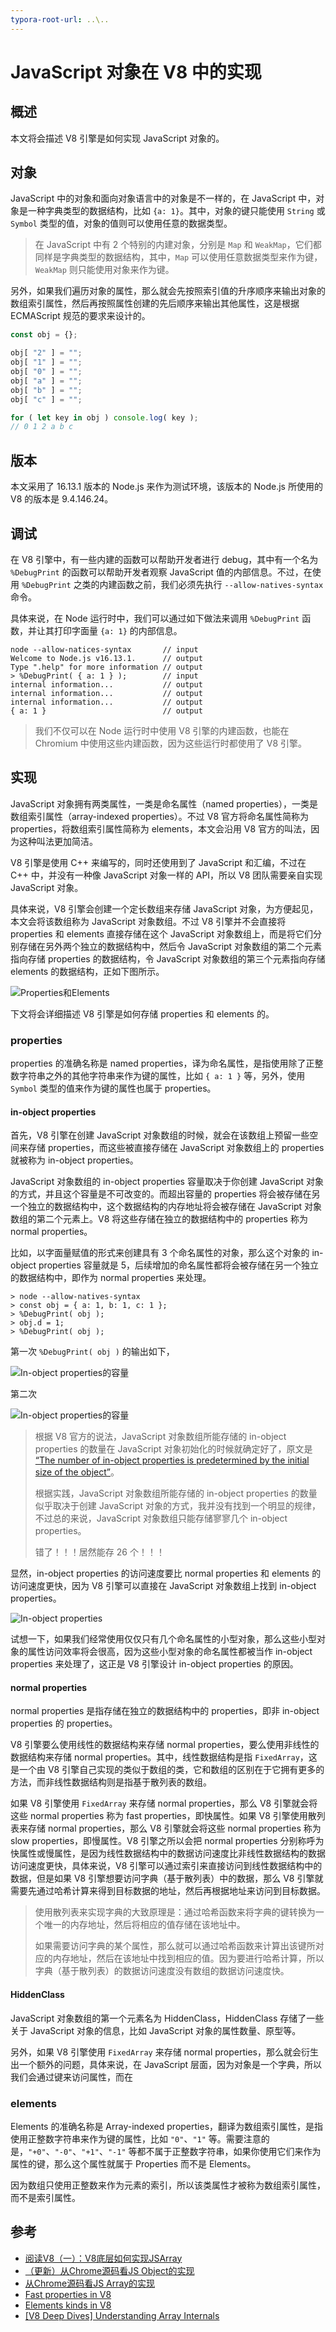 ```yaml
---
typora-root-url: ..\..
---
```


# JavaScript 对象在 V8 中的实现

## 概述

本文将会描述 V8 引擎是如何实现 JavaScript 对象的。

## 对象

JavaScript 中的对象和面向对象语言中的对象是不一样的，在 JavaScript 中，对象是一种字典类型的数据结构，比如 `{a: 1}`。其中，对象的键只能使用 `String` 或 `Symbol` 类型的值，对象的值则可以使用任意的数据类型。

> 在 JavaScript 中有 2 个特别的内建对象，分别是 `Map` 和 `WeakMap`，它们都同样是字典类型的数据结构，其中，`Map` 可以使用任意数据类型来作为键，`WeakMap` 则只能使用对象来作为键。

另外，如果我们遍历对象的属性，那么就会先按照索引值的升序顺序来输出对象的数组索引属性，然后再按照属性创建的先后顺序来输出其他属性，这是根据 ECMAScript 规范的要求来设计的。

```js
const obj = {};

obj[ "2" ] = "";
obj[ "1" ] = "";
obj[ "0" ] = "";
obj[ "a" ] = "";
obj[ "b" ] = "";
obj[ "c" ] = "";

for ( let key in obj ) console.log( key );
// 0 1 2 a b c
```



## 版本

本文采用了 16.13.1 版本的 Node.js 来作为测试环境，该版本的 Node.js 所使用的 V8 的版本是  9.4.146.24。

## 调试

在 V8 引擎中，有一些内建的函数可以帮助开发者进行 debug，其中有一个名为 `%DebugPrint` 的函数可以帮助开发者观察 JavaScript 值的内部信息。不过，在使用 `%DebugPrint` 之类的内建函数之前，我们必须先执行 `--allow-natives-syntax` 命令。

具体来说，在 Node 运行时中，我们可以通过如下做法来调用 `%DebugPrint` 函数，并让其打印字面量 `{a: 1}` 的内部信息。

```
node --allow-natices-syntax       // input
Welcome to Node.js v16.13.1.      // output
Type ".help" for more information // output
> %DebugPrint( { a: 1 } );        // input
internal information...           // output
internal information...           // output
internal information...           // output
{ a: 1 }                          // output
```

> 我们不仅可以在 Node 运行时中使用 V8 引擎的内建函数，也能在 Chromium 中使用这些内建函数，因为这些运行时都使用了 V8 引擎。

## 实现

JavaScript 对象拥有两类属性，一类是命名属性（named properties），一类是数组索引属性（array-indexed properties）。不过 V8 官方将命名属性简称为 properties，将数组索引属性简称为 elements，本文会沿用 V8 官方的叫法，因为这种叫法更加简洁。

V8 引擎是使用 C++ 来编写的，同时还使用到了 JavaScript 和汇编，不过在 C++ 中，并没有一种像 JavaScript 对象一样的 API，所以 V8 团队需要亲自实现 JavaScript 对象。

具体来说，V8 引擎会创建一个定长数组来存储 JavaScript 对象，为方便起见，本文会将该数组称为 JavaScript 对象数组。不过 V8 引擎并不会直接将 properties 和 elements 直接存储在这个 JavaScript 对象数组上，而是将它们分别存储在另外两个独立的数据结构中，然后令 JavaScript 对象数组的第二个元素指向存储 properties 的数据结构，令 JavaScript 对象数组的第三个元素指向存储 elements 的数据结构，正如下图所示。

![Properties和Elements](/static/image/markdown/javascript/properties-and-elements.png)

下文将会详细描述 V8 引擎是如何存储 properties 和 elements 的。

### properties

properties 的准确名称是 named properties，译为命名属性，是指使用除了正整数字符串之外的其他字符串来作为键的属性，比如 `{ a: 1 }` 等，另外，使用 `Symbol` 类型的值来作为键的属性也属于 properties。

#### in-object properties

首先，V8 引擎在创建 JavaScript 对象数组的时候，就会在该数组上预留一些空间来存储 properties，而这些被直接存储在 JavaScript 对象数组上的 properties 就被称为 in-object properties。

JavaScript 对象数组的 in-object properties 容量取决于你创建 JavaScript 对象的方式，并且这个容量是不可改变的。而超出容量的 properties 将会被存储在另一个独立的数据结构中，这个数据结构的内存地址将会被存储在 JavaScript 对象数组的第二个元素上。V8 将这些存储在独立的数据结构中的 properties 称为 normal properties。

比如，以字面量赋值的形式来创建具有 3 个命名属性的对象，那么这个对象的 in-object properties 容量就是 5，后续增加的命名属性都将会被存储在另一个独立的数据结构中，即作为 normal properties 来处理。

```
> node --allow-natives-syntax
> const obj = { a: 1, b: 1, c: 1 };
> %DebugPrint( obj );
> obj.d = 1;
> %DebugPrint( obj );
```

第一次 `%DebugPrint( obj )` 的输出如下，

![In-object properties的容量](/static/image/markdown/javascript/in-object-properties-capacity-1.png)

第二次

![In-object properties的容量](/static/image/markdown/javascript/in-object-properties-capacity-2.png)

> 根据 V8 官方的说法，JavaScript 对象数组所能存储的 in-object properties 的数量在 JavaScript 对象初始化的时候就确定好了，原文是 [“The number of in-object properties is predetermined by the initial size of the object”](https://v8.dev/blog/fast-properties)。
>
> 根据实践，JavaScript 对象数组所能存储的 in-object properties 的数量似乎取决于创建 JavaScript 对象的方式，我并没有找到一个明显的规律，不过总的来说，JavaScript 对象数组只能存储寥寥几个 in-object properties。
>
> 错了！！！居然能存 26 个！！！

显然，in-object properties 的访问速度要比 normal properties 和 elements 的访问速度更快，因为 V8 引擎可以直接在 JavaScript 对象数组上找到 in-object properties。

![In-object properties](/static/image/markdown/javascript/in-object-properties.png)

试想一下，如果我们经常使用仅仅只有几个命名属性的小型对象，那么这些小型对象的属性访问效率将会很高，因为这些小型对象的命名属性都被当作 in-object properties 来处理了，这正是 V8 引擎设计 in-object properties 的原因。

#### normal properties

normal properties 是指存储在独立的数据结构中的 properties，即非 in-object properties 的 properties。

V8 引擎要么使用线性的数据结构来存储 normal properties，要么使用非线性的数据结构来存储 normal properties。其中，线性数据结构是指 `FixedArray`，这是一个由 V8 引擎自己实现的类似于数组的类，它和数组的区别在于它拥有更多的方法，而非线性数据结构则是指基于散列表的数组。

如果 V8 引擎使用 `FixedArray` 来存储 normal properties，那么 V8 引擎就会将这些 normal properties 称为 fast properties，即快属性。如果 V8 引擎使用散列表来存储 normal properties，那么 V8 引擎就会将这些 normal properties 称为 slow properties，即慢属性。V8 引擎之所以会把 normal properties 分别称呼为快属性或慢属性，是因为线性数据结构中的数据访问速度比非线性数据结构的数据访问速度更快，具体来说，V8 引擎可以通过索引来直接访问到线性数据结构中的数据，但是如果 V8 引擎想要访问字典（基于散列表）中的数据，那么 V8 引擎就需要先通过哈希计算来得到目标数据的地址，然后再根据地址来访问到目标数据。

> 使用散列表来实现字典的大致原理是：通过哈希函数来将字典的键转换为一个唯一的内存地址，然后将相应的值存储在该地址中。
>
> 如果需要访问字典的某个属性，那么就可以通过哈希函数来计算出该键所对应的内存地址，然后在该地址中找到相应的值。因为要进行哈希计算，所以字典（基于散列表）的数据访问速度没有数组的数据访问速度快。

#### HiddenClass

JavaScript 对象数组的第一个元素名为 HiddenClass，HiddenClass 存储了一些关于 JavaScript 对象的信息，比如 JavaScript 对象的属性数量、原型等。

另外，如果 V8 引擎使用 `FixedArray` 来存储 normal properties，那么就会衍生出一个额外的问题，具体来说，在 JavaScript 层面，因为对象是一个字典，所以我们会通过键来访问属性，而在

### elements

Elements 的准确名称是 Array-indexed properties，翻译为数组索引属性，是指使用正整数字符串来作为键的属性，比如 `"0"`、`"1"` 等。需要注意的是，`"+0"`、`"-0"`、`"+1"`、`"-1"` 等都不属于正整数字符串，如果你使用它们来作为属性的键，那么这个属性就属于 Properties 而不是 Elements。

因为数组只使用正整数来作为元素的索引，所以该类属性才被称为数组索引属性，而不是索引属性。

## 参考

- [阅读V8（一）：V8底层如何实现JSArray](https://zhuanlan.zhihu.com/p/192468212)
- [（更新）从Chrome源码看JS Object的实现](https://zhuanlan.zhihu.com/p/26169639)
- [从Chrome源码看JS Array的实现](https://zhuanlan.zhihu.com/p/26388217)
- [Fast properties in V8](https://v8.dev/blog/fast-properties)
- [Elements kinds in V8](https://v8.dev/blog/elements-kinds)
- [[V8 Deep Dives] Understanding Array Internals](https://itnext.io/v8-deep-dives-understanding-array-internals-5b17d7a28ecc)